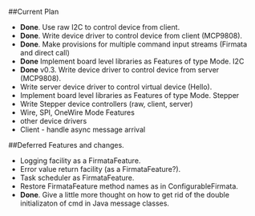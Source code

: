 ##Current Plan

* **Done**.  Use raw I2C to control device from client.
* **Done**.  Write device driver to control device from client (MCP9808).
* **Done**.  Make provisions for multiple command input streams (Firmata and direct call)
* **Done** Implement board level libraries as Features of type Mode.  I2C
* **Done** v0.3.  Write device driver to control device from server (MCP9808).
* Write server device driver to control virtual device (Hello).
* Implement board level libraries as Features of type Mode. Stepper
* Write Stepper device controllers (raw, client, server)
* Wire, SPI, OneWire Mode Features
* other device drivers
* Client - handle async message arrival




##Deferred Features and changes.

* Logging facility as a FirmataFeature.
* Error value return facility (as a FirmataFeature?).
* Task scheduler as FirmataFeature.
* Restore FirmataFeature method names as in ConfigurableFirmata.
* **Done**. Give a little more thought on how to get rid of the double initializaton of cmd in Java message classes.
